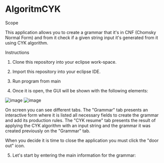 # AlgoritmCYK
Scope


This application allows you to create a grammar that it's in CNF (Chomsky Normal Form) and from it check if a given string input it's generated from it using CYK algorithm.


Instructions

1. Clone this repository into your eclipse work-space.</b>

2. Import this repository into your eclipse IDE.

3. Run program from main

4. Once it is open, the GUI will be shown with the following elements: 

![image](https://user-images.githubusercontent.com/81060348/142103368-7b530ace-b59e-4afb-92fa-74fb91785c1f.png)
![image](https://user-images.githubusercontent.com/81060348/142103558-a5fd2fa8-7721-4ace-b1ef-631d9790b00d.png)

On screen you can see different tabs. The "Grammar" tab presents an interactive form where it is listed all necessary fields to create the grammar and add its production rules. The "CYK resume" tab presents the result of applying the CYK algorithm with an input string and the grammar it was created previously on the "Grammar" tab.

When you decide it is time to close the application you must click the "door out" icon.

5. Let's start by entering the main information for the grammar:

